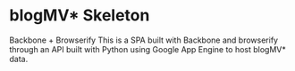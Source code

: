 blogMV* Skeleton
================

Backbone + Browserify
This is a SPA built with Backbone and browserify through an API built with Python using Google App Engine to host blogMV* data.

